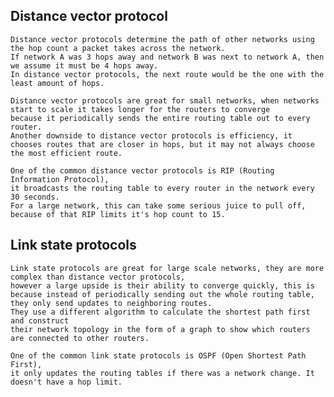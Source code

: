 ## Distance vector protocol
    Distance vector protocols determine the path of other networks using the hop count a packet takes across the network. 
    If network A was 3 hops away and network B was next to network A, then we assume it must be 4 hops away. 
    In distance vector protocols, the next route would be the one with the least amount of hops.

    Distance vector protocols are great for small networks, when networks start to scale it takes longer for the routers to converge
    because it periodically sends the entire routing table out to every router.
    Another downside to distance vector protocols is efficiency, it chooses routes that are closer in hops, but it may not always choose the most efficient route.

    One of the common distance vector protocols is RIP (Routing Information Protocol), 
    it broadcasts the routing table to every router in the network every 30 seconds.
    For a large network, this can take some serious juice to pull off, because of that RIP limits it's hop count to 15.

## Link state protocols
    Link state protocols are great for large scale networks, they are more complex than distance vector protocols, 
    however a large upside is their ability to converge quickly, this is because instead of periodically sending out the whole routing table, 
    they only send updates to neighboring routes. 
    They use a different algorithm to calculate the shortest path first and construct 
    their network topology in the form of a graph to show which routers are connected to other routers.

    One of the common link state protocols is OSPF (Open Shortest Path First), 
    it only updates the routing tables if there was a network change. It doesn't have a hop limit.
